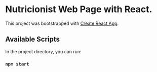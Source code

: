 # Nutricionist Web Page with React.

This project was bootstrapped with [Create React App](https://github.com/facebook/create-react-app).

## Available Scripts

In the project directory, you can run:

### `npm start`



